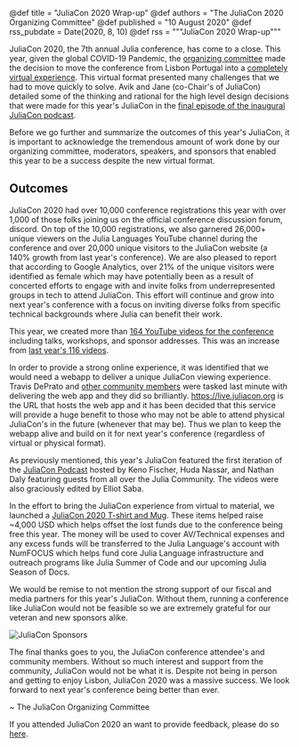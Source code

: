 @def title = "JuliaCon 2020 Wrap-up"
@def authors = "The JuliaCon 2020 Organizing Committee"
@def published = "10 August 2020"
@def rss_pubdate = Date(2020, 8, 10)
@def rss = """JuliaCon 2020 Wrap-up"""

JuliaCon 2020, the 7th annual Julia conference, has come to a close. This year, given the global COVID-19 Pandemic, the [organizing committee](https://juliacon.org/2020/committee.html) made the decision to move the conference from Lisbon Portugal into a [completely virtual experience](https://discourse.julialang.org/t/juliacon-2020-is-going-virtual/38327). This virtual format presented many challenges that we had to move quickly to solve. Avik and Jane (co-Chair's of JuliaCon) detailed some of the thinking and rational for the high level design decisions that were made for this year's JuliaCon in the [final episode of the inaugural JuliaCon podcast](https://www.youtube.com/watch?v=hbHmH0fezjs). 

Before we go further and summarize the outcomes of this year's JuliaCon, it is important to acknowledge the tremendous amount of work done by our organizing committee, moderators, speakers, and sponsors that enabled this year to be a success despite the new virtual format.

## Outcomes

JuliaCon 2020 had over 10,000 conference registrations this year with over 1,000 of those folks joining us on the official conference discussion forum, discord. On top of the 10,000 registrations, we also garnered 26,000+ unique viewers on the Julia Languages YouTube channel during the conference and over 20,000 unique visitors to the JuliaCon website (a 140% growth from last year's conference). We are also pleased to report that according to Google Analytics, over 21% of the unique visitors were identified as female which may have potentially been as a result of concerted efforts to engage with and invite folks from underrepresented groups in tech to attend JuliaCon. This effort will continue and grow into next year's conference with a focus on inviting diverse folks from specific technical backgrounds where Julia can benefit their work. 


This year, we created more than [164 YouTube videos for the conference](https://www.youtube.com/playlist?list=PLP8iPy9hna6Tl2UHTrm4jnIYrLkIcAROR) including talks, workshops, and sponsor addresses. This was an increase from [last year's 116 videos](https://www.youtube.com/playlist?list=PLP8iPy9hna6StY9tIJIUN3F_co9A0zh0H). 


In order to provide a strong online experience, it was identified that we would need a webapp to deliver a unique JuliaCon viewing experience. Travis DePrato and [other community members](https://github.com/JuliaCon/juliacon-webapp/graphs/contributors) were tasked last minute with delivering the web app and they did so brilliantly. https://live.juliacon.org is the URL that hosts the web app and it has been decided that this service will provide a huge benefit to those who may not be able to attend physical JuliaCon's in the future (whenever that may be). Thus we plan to keep the webapp alive and build on it for next year's conference (regardless of virtual or physical format).


As previously mentioned, this year's JuliaCon featured the first iteration of the [JuliaCon Podcast](https://www.youtube.com/watch?v=sECiJ59hPXg) hosted by Keno Fischer, Huda Nassar, and Nathan Daly featuring guests from all over the Julia Community. The videos were also graciously edited by Elliot Saba. 


In the effort to bring the JuliaCon experience from virtual to material, we launched a [JuliaCon 2020 T-shirt and Mug](https://www.bonfire.com/store/the-julia-language/). These items helped raise ~4,000 USD which helps offset the lost funds due to the conference being free this year. The money will be used to cover AV/Technical expenses and any excess funds will be transferred to the Julia Language's account with NumFOCUS which helps fund core Julia Language infrastructure and outreach programs like Julia Summer of Code and our upcoming Julia Season of Docs. 


We would be remise to not mention the strong support of our fiscal and media partners for this year's JuliaCon. Without them, running a conference like JuliaCon would not be feasible so we are extremely grateful for our veteran and new sponsors alike. 

![JuliaCon Sponsors](/assets/blog/2020-08-10-JuliaCon/JuliaCon2020Sponsors.png)


The final thanks goes to you, the JuliaCon conference attendee's and community members. Without so much interest and support from the community, JuliaCon would not be what it is. Despite not being in person and getting to enjoy Lisbon, JuliaCon 2020 was a massive success. We look forward to next year's conference being better than ever. 

~ The JuliaCon Organizing Committee

If you attended JuliaCon 2020 an want to provide feedback, please do so [here](https://docs.google.com/forms/d/e/1FAIpQLScgNSNxgBMEQmNC1jYCmXPgCGssdvv-nI1okD_pwU12__4CWw/viewform).